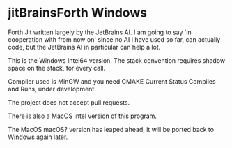 # jitBrainsForth Windows

Forth Jit written largely by the JetBrains AI.
I am going to say 'in cooperation with from now on' since no AI I have used
so far, can actually code, but the JetBrains AI in particular can help a lot.

This is the Windows Intel64 version.
The stack convention requires shadow space on the stack, for every call.

Compiler used is MinGW and you need CMAKE
Current Status Compiles and Runs, under development.

The project does not accept pull requests.

There is also a MacOS intel version of this program.

The MacOS macOS? version has leaped ahead, it will be ported back to Windows again later.
